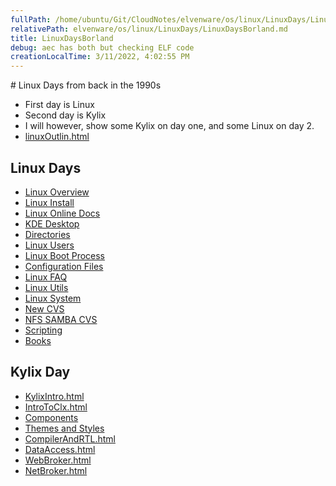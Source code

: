 ```yaml
---
fullPath: /home/ubuntu/Git/CloudNotes/elvenware/os/linux/LinuxDays/LinuxDaysBorland.md
relativePath: elvenware/os/linux/LinuxDays/LinuxDaysBorland.md
title: LinuxDaysBorland
debug: aec has both but checking ELF code
creationLocalTime: 3/11/2022, 4:02:55 PM
---
```


<!-- toc -->
<!-- tocstop -->

﻿# Linux Days from back in the 1990s

*   First day is Linux
*   Second day is Kylix
*   I will however, show some Kylix on day one, and some Linux on day 2.
*   [linuxOutlin.html](LinuxOutline.html)

## Linux Days

*   [Linux Overview](LinuxOverview.html)
*   [Linux Install](LinuxInstall.html)
*   [Linux Online Docs](LinuxDocs.html)
*   [KDE Desktop](LinuxKDE.html)
*   [Directories](LinuxDirs.html)
*   [Linux Users](LinuxUsers.html)
*   [Linux Boot Process](LinuxBoot.html)
*   [Configuration Files](LinuxConfigFiles.html)
*   [Linux FAQ](LinuxFAQ.html)
*   [Linux Utils](LinuxUtils.html)
*   [Linux System](LinuxSystem.html)
*   [New CVS](../cvsDocs.html)
*   [NFS SAMBA CVS](LinuxNFSSambaCVS.html)
*   [Scripting](LinuxScript.html)
*   [Books](LinuxBooks.html)

## Kylix Day

*   [KylixIntro.html](../Kylix/KylixIntro.html)
*   [IntroToClx.html](../Kylix/KylixIntroToClx.html)
*   [Components](../Kylix/KylixComps.html)
*   [Themes and Styles](../Kylix/KylixThemes.html)
*   [CompilerAndRTL.html](../Kylix/KylixCompilerAndRTL.html)
*   [DataAccess.html](../Kylix/KylixDataAccess.html)
*   [WebBroker.html](../Kylix/KylixWebBroker.html)
*   [NetBroker.html](../Kylix/KylixNetBroker.html)
